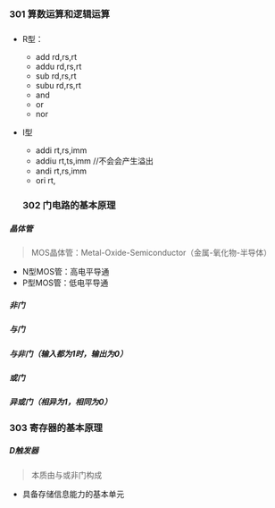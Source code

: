 ### 301 算数运算和逻辑运算
#####
- R型：
  - add rd,rs,rt
  - addu rd,rs,rt
  - sub rd,rs,rt
  - subu rd,rs,rt
  - and
  - or
  - nor
- I型
  - addi rt,rs,imm
  - addiu rt,ts,imm //不会会产生溢出
  - andi rt,rs,imm
  - ori rt,

  ### 302 门电路的基本原理
##### 晶体管
> MOS晶体管：Metal-Oxide-Semiconductor（金属-氧化物-半导体）

- N型MOS管：高电平导通
- P型MOS管：低电平导通

##### 非门
##### 与门
##### 与非门（输入都为1时，输出为0）
##### 或门
##### 异或门（相异为1，相同为0）

### 303 寄存器的基本原理
##### D触发器
> 本质由与或非门构成
- 具备存储信息能力的基本单元
